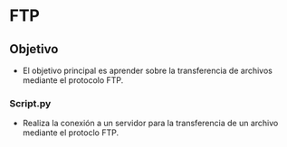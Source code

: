 
# FTP
## Objetivo
- El objetivo principal es aprender sobre la transferencia de archivos mediante el protocolo FTP.
### Script.py
- Realiza la conexión a un servidor para la transferencia de un archivo mediante el protoclo FTP.
